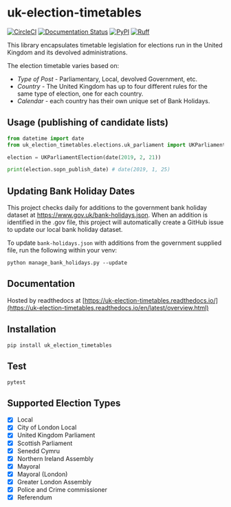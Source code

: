 # uk-election-timetables

[![CircleCI](https://dl.circleci.com/status-badge/img/gh/DemocracyClub/uk-election-timetables/tree/main.svg?style=svg)](https://dl.circleci.com/status-badge/redirect/gh/DemocracyClub/uk-election-timetables/tree/main)
[![Documentation Status](https://readthedocs.org/projects/uk-election-timetables/badge/?version=latest)](https://uk-election-timetables.readthedocs.io/en/latest/overview.html?badge=latest)
[![PyPI](https://img.shields.io/pypi/v/uk-election-timetables.svg)](https://pypi.org/project/uk-election-timetables/)
[![Ruff](https://img.shields.io/endpoint?url=https://raw.githubusercontent.com/astral-sh/ruff/main/assets/badge/v2.json)](https://github.com/astral-sh/ruff)

This library encapsulates timetable legislation for elections run in the United Kingdom and its devolved administrations.

The election timetable varies based on:

 * *Type of Post* - Parliamentary, Local, devolved Government, etc.
 * *Country* - The United Kingdom has up to four different rules for the same type of election, one for each country.
 * *Calendar* - each country has their own unique set of Bank Holidays.

## Usage (publishing of candidate lists)

```python
from datetime import date
from uk_election_timetables.elections.uk_parliament import UKParliamentElection

election = UKParliamentElection(date(2019, 2, 21))

print(election.sopn_publish_date) # date(2019, 1, 25)
```

## Updating Bank Holiday Dates
This project checks daily for additions to the government bank holiday dataset at https://www.gov.uk/bank-holidays.json. When an addition is identified in the .gov file, this project will automatically create a GitHub issue to update our local bank holiday dataset.

To update `bank-holidays.json` with additions from the government supplied file, run the following within your venv:
```commandline
python manage_bank_holidays.py --update
```

## Documentation

Hosted by readthedocs at [https://uk-election-timetables.readthedocs.io/](https://uk-election-timetables.readthedocs.io/en/latest/overview.html)

## Installation

`pip install uk_election_timetables`
 
## Test

`pytest`

## Supported Election Types

 - [x] Local
 - [x] City of London Local
 - [x] United Kingdom Parliament
 - [x] Scottish Parliament
 - [x] Senedd Cymru
 - [x] Northern Ireland Assembly
 - [x] Mayoral
 - [x] Mayoral (London)
 - [x] Greater London Assembly
 - [x] Police and Crime commissioner
 - [x] Referendum
